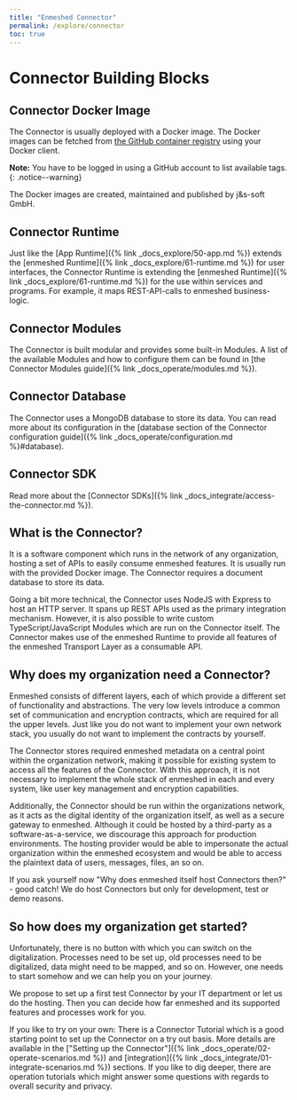 ```yaml
---
title: "Enmeshed Connector"
permalink: /explore/connector
toc: true
---
```


# Connector Building Blocks

## Connector Docker Image

The Connector is usually deployed with a Docker image. The Docker images can be fetched from [the GitHub container registry](https://github.com/nmshd/cns-connector/pkgs/container/connector) using your Docker client.

**Note:** You have to be logged in using a GitHub account to list available tags.
{: .notice--warning}

The Docker images are created, maintained and published by j&s-soft GmbH.

## Connector Runtime

Just like the [App Runtime]({% link _docs_explore/50-app.md %}) extends the [enmeshed Runtime]({% link _docs_explore/61-runtime.md %}) for user interfaces, the Connector Runtime is extending the [enmeshed Runtime]({% link _docs_explore/61-runtime.md %}) for the use within services and programs. For example, it maps REST-API-calls to enmeshed business-logic.

## Connector Modules

The Connector is built modular and provides some built-in Modules. A list of the available Modules and how to configure them can be found in [the Connector Modules guide]({% link _docs_operate/modules.md %}).

## Connector Database

The Connector uses a MongoDB database to store its data. You can read more about its configuration in the [database section of the Connector configuration guide]({% link _docs_operate/configuration.md %}#database).

## Connector SDK

Read more about the [Connector SDKs]({% link _docs_integrate/access-the-connector.md %}).

## What is the Connector?

It is a software component which runs in the network of any organization, hosting a set of APIs to easily consume enmeshed features. It is usually run with the provided Docker image. The Connector requires a document database to store its data.

Going a bit more technical, the Connector uses NodeJS with Express to host an HTTP server. It spans up REST APIs used as the primary integration mechanism. However, it is also possible to write custom TypeScript/JavaScript Modules which are run on the Connector itself. The Connector makes use of the enmeshed Runtime to provide all features of the enmeshed Transport Layer as a consumable API.

## Why does my organization need a Connector?

Enmeshed consists of different layers, each of which provide a different set of functionality and abstractions. The very low levels introduce a common set of communication and encryption contracts, which are required for all the upper levels. Just like you do not want to implement your own network stack, you usually do not want to implement the contracts by yourself.

The Connector stores required enmeshed metadata on a central point within the organization network, making it possible for existing system to access all the features of the Connector. With this approach, it is not necessary to implement the whole stack of enmeshed in each and every system, like user key management and encryption capabilities.

Additionally, the Connector should be run within the organizations network, as it acts as the digital identity of the organization itself, as well as a secure gateway to enmeshed. Although it could be hosted by a third-party as a software-as-a-service, we discourage this approach for production environments. The hosting provider would be able to impersonate the actual organization within the enmeshed ecosystem and would be able to access the plaintext data of users, messages, files, an so on.

If you ask yourself now "Why does enmeshed itself host Connectors then?" - good catch! We do host Connectors but only for development, test or demo reasons.

## So how does my organization get started?

Unfortunately, there is no button with which you can switch on the digitalization. Processes need to be set up, old processes need to be digitalized, data might need to be mapped, and so on. However, one needs to start somehow and we can help you on your journey.

We propose to set up a first test Connector by your IT department or let us do the hosting. Then you can decide how far enmeshed and its supported features and processes work for you.

If you like to try on your own: There is a Connector Tutorial which is a good starting point to set up the Connector on a try out basis. More details are available in the ["Setting up the Connector"]({% link _docs_operate/02-operate-scenarios.md %}) and [integration]({% link _docs_integrate/01-integrate-scenarios.md %}) sections. If you like to dig deeper, there are operation tutorials which might answer some questions with regards to overall security and privacy.
